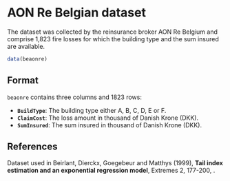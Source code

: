 # AON Re Belgian dataset

The dataset was collected by the reinsurance broker AON Re Belgium and comprise 1,823 fire losses for which the building type and the sum insured are available.

```r
data(beaonre)
```

## Format

`beaonre` contains three columns and 1823 rows:

- **`BuildType`**: The building type either A, B, C, D, E or F.
- **`ClaimCost`**: The loss amount in thousand of Danish Krone (DKK).
- **`SumInsured`**: The sum insured in thousand of Danish Krone (DKK).

## References

Dataset used in Beirlant, Dierckx, Goegebeur and Matthys (1999), **Tail index estimation and an exponential regression model**, Extremes 2, 177-200, .

 
